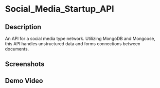 # Social_Media_Startup_API

## Description
An API for a social media type network. Utilizing MongoDB and Mongoose, this API handles unstructured data and forms connections between documents. 

## Screenshots

## Demo Video 
